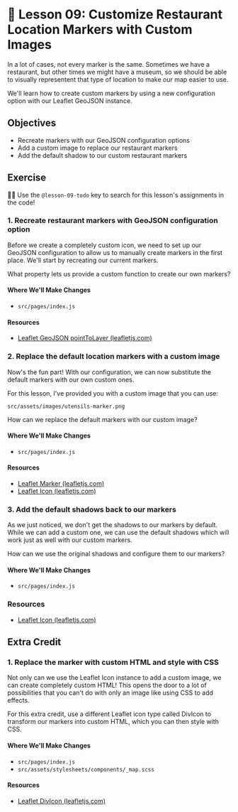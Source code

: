 # 📓 Lesson 09: Customize Restaurant Location Markers with Custom Images

In a lot of cases, not every marker is the same. Sometimes we have a restaurant, but other times we might have a museum, so we should be able to visually representent that type of location to make our map easier to use.

We'll learn how to create custom markers by using a new configuration option with our Leaflet GeoJSON instance.

## Objectives
* Recreate markers with our GeoJSON configuration options
* Add a custom image to replace our restaurant markers
* Add the default shadow to our custom restaurant markers

## Exercise

🕵️‍♂️ Use the `@lesson-09-todo` key to search for this lesson's assignments in the code!

### 1. Recreate restaurant markers with GeoJSON configuration option

Before we create a completely custom icon, we need to set up our GeoJSON configuration to allow us to manually create markers in the first place. We'll start by recreating our current markers.

What property lets us provide a custom function to create our own markers?

#### Where We'll Make Changes
* `src/pages/index.js`

#### Resources
* [Leaflet GeoJSON pointToLayer (leafletjs.com)](https://leafletjs.com/reference-1.6.0.html#geojson-pointtolayer)

### 2. Replace the default location markers with a custom image

Now's the fun part! With our configuration, we can now substitute the default markers with our own custom ones.

For this lesson, I've provided you with a custom image that you can use:
```
src/assets/images/utensils-marker.png
```

How can we replace the default markers with our custom image?

#### Where We'll Make Changes
* `src/pages/index.js`

#### Resources
* [Leaflet Marker (leafletjs.com)](https://leafletjs.com/reference-1.6.0.html#marker)
* [Leaflet Icon (leafletjs.com)](https://leafletjs.com/reference-1.6.0.html#icon)

### 3. Add the default shadows back to our markers

As we just noticed, we don't get the shadows to our markers by default. While we can add a custom one, we can use the default shadows which will work just as well with our custom markers.

How can we use the original shadows and configure them to our markers?

#### Where We'll Make Changes
* `src/pages/index.js`

### Resources
* [Leaflet Icon (leafletjs.com)](https://leafletjs.com/reference-1.6.0.html#icon)

## Extra Credit

### 1. Replace the marker with custom HTML and style with CSS

Not only can we use the Leaflet Icon instance to add a custom image, we can create completely custom HTML! This opens the door to a lot of possibilities that you can't do with only an image like using CSS to add effects.

For this extra credit, use a different Leaflet icon type called DivIcon to transform our markers into custom HTML, which you can then style with CSS.

#### Where We'll Make Changes
* `src/pages/index.js`
* `src/assets/stylesheets/components/_map.scss`

#### Resources
* [Leaflet DivIcon (leafletjs.com)](https://leafletjs.com/reference-1.6.0.html#divicon)